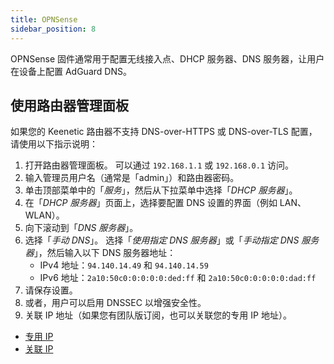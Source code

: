 ```yaml
---
title: OPNSense
sidebar_position: 8
---
```


OPNSense 固件通常用于配置无线接入点、DHCP 服务器、DNS 服务器，让用户在设备上配置 AdGuard DNS。

## 使用路由器管理面板

如果您的 Keenetic 路由器不支持 DNS-over-HTTPS 或 DNS-over-TLS 配置，请使用以下指示说明：

1. 打开路由器管理面板。 可以通过 `192.168.1.1` 或 `192.168.0.1` 访问。
2. 输入管理员用户名（通常是「admin」）和路由器密码。
3. 单击顶部菜单中的「_服务_」，然后从下拉菜单中选择「_DHCP 服务器_」。
4. 在「_DHCP 服务器_」页面上，选择要配置 DNS 设置的界面（例如 LAN、WLAN）。
5. 向下滚动到「_DNS 服务器_」。
6. 选择「_手动 DNS_」。 选择「_使用指定 DNS 服务器_」或「_手动指定 DNS 服务器_」，然后输入以下 DNS 服务器地址：
   - IPv4 地址：`94.140.14.49` 和 `94.140.14.59`
   - IPv6 地址：`2a10:50c0:0:0:0:0:ded:ff` 和 `2a10:50c0:0:0:0:0:dad:ff`
7. 请保存设置。
8. 或者，用户可以启用 DNSSEC 以增强安全性。
9. 关联 IP 地址（如果您有团队版订阅，也可以关联您的专用 IP 地址）。

- [专用 IP](/private-dns/connect-devices/other-options/dedicated-ip.md)
- [关联 IP](/private-dns/connect-devices/other-options/linked-ip.md)
